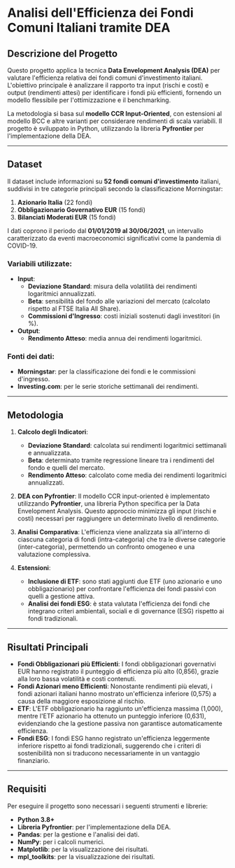 # Analisi dell'Efficienza dei Fondi Comuni Italiani tramite DEA

## Descrizione del Progetto
Questo progetto applica la tecnica **Data Envelopment Analysis (DEA)** per valutare l'efficienza relativa dei fondi comuni d'investimento italiani. L'obiettivo principale è analizzare il rapporto tra input (rischi e costi) e output (rendimenti attesi) per identificare i fondi più efficienti, fornendo un modello flessibile per l'ottimizzazione e il benchmarking.

La metodologia si basa sul **modello CCR Input-Oriented**, con estensioni al modello BCC e altre varianti per considerare rendimenti di scala variabili. Il progetto è sviluppato in Python, utilizzando la libreria **Pyfrontier** per l'implementazione della DEA.

---

## Dataset
Il dataset include informazioni su **52 fondi comuni d'investimento** italiani, suddivisi in tre categorie principali secondo la classificazione Morningstar:
1. **Azionario Italia** (22 fondi)
2. **Obbligazionario Governativo EUR** (15 fondi)
3. **Bilanciati Moderati EUR** (15 fondi)

I dati coprono il periodo dal **01/01/2019 al 30/06/2021**, un intervallo caratterizzato da eventi macroeconomici significativi come la pandemia di COVID-19.

### Variabili utilizzate:
- **Input**:
  - **Deviazione Standard**: misura della volatilità dei rendimenti logaritmici annualizzati.
  - **Beta**: sensibilità del fondo alle variazioni del mercato (calcolato rispetto al FTSE Italia All Share).
  - **Commissioni d'Ingresso**: costi iniziali sostenuti dagli investitori (in %).
- **Output**:
  - **Rendimento Atteso**: media annua dei rendimenti logaritmici.

### Fonti dei dati:
- **Morningstar**: per la classificazione dei fondi e le commissioni d'ingresso.
- **Investing.com**: per le serie storiche settimanali dei rendimenti.

---

## Metodologia
1. **Calcolo degli Indicatori**:
   - **Deviazione Standard**: calcolata sui rendimenti logaritmici settimanali e annualizzata.
   - **Beta**: determinato tramite regressione lineare tra i rendimenti del fondo e quelli del mercato.
   - **Rendimento Atteso**: calcolato come media dei rendimenti logaritmici annualizzati.

2. **DEA con Pyfrontier**:
   Il modello CCR input-oriented è implementato utilizzando **Pyfrontier**, una libreria Python specifica per la Data Envelopment Analysis. Questo approccio minimizza gli input (rischi e costi) necessari per raggiungere un determinato livello di rendimento.

3. **Analisi Comparativa**:
   L'efficienza viene analizzata sia all'interno di ciascuna categoria di fondi (intra-categoria) che tra le diverse categorie (inter-categoria), permettendo un confronto omogeneo e una valutazione complessiva.

4. **Estensioni**:
   - **Inclusione di ETF**: sono stati aggiunti due ETF (uno azionario e uno obbligazionario) per confrontare l'efficienza dei fondi passivi con quelli a gestione attiva.
   - **Analisi dei fondi ESG**: è stata valutata l'efficienza dei fondi che integrano criteri ambientali, sociali e di governance (ESG) rispetto ai fondi tradizionali.

---

## Risultati Principali
- **Fondi Obbligazionari più Efficienti**: I fondi obbligazionari governativi EUR hanno registrato il punteggio di efficienza più alto (0,856), grazie alla loro bassa volatilità e costi contenuti.
- **Fondi Azionari meno Efficienti**: Nonostante rendimenti più elevati, i fondi azionari italiani hanno mostrato un'efficienza inferiore (0,575) a causa della maggiore esposizione al rischio.
- **ETF**: L'ETF obbligazionario ha raggiunto un'efficienza massima (1,000), mentre l'ETF azionario ha ottenuto un punteggio inferiore (0,631), evidenziando che la gestione passiva non garantisce automaticamente efficienza.
- **Fondi ESG**: I fondi ESG hanno registrato un'efficienza leggermente inferiore rispetto ai fondi tradizionali, suggerendo che i criteri di sostenibilità non si traducono necessariamente in un vantaggio finanziario.

---

## Requisiti
Per eseguire il progetto sono necessari i seguenti strumenti e librerie:
- **Python 3.8+**
- **Libreria Pyfrontier**: per l'implementazione della DEA.
- **Pandas**: per la gestione e l'analisi dei dati.
- **NumPy**: per i calcoli numerici.
- **Matplotlib**: per la visualizzazione dei risultati.
- **mpl_toolkits**: per la visualizzazione dei risultati.

